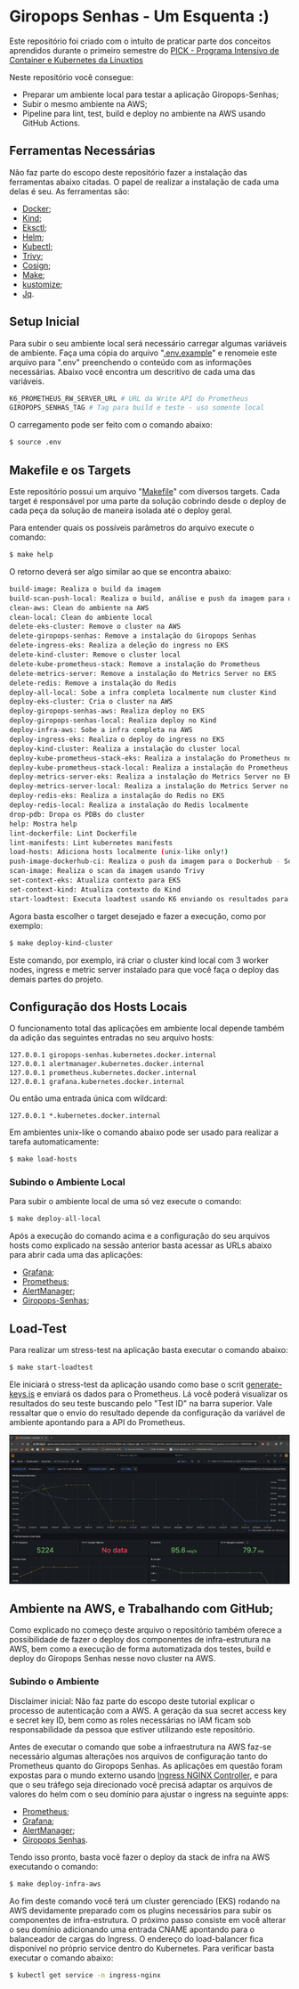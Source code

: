 # Giropops Senhas - Um Esquenta :) 

Este repositório foi criado com o intuíto de praticar parte dos conceitos aprendidos durante o primeiro semestre do [PICK - Programa Intensivo de Container e Kubernetes da Linuxtips](https://www.linuxtips.io/escolher-plano)

Neste repositório você consegue:
- Preparar um ambiente local para testar a aplicação Giropops-Senhas;
- Subir o mesmo ambiente na AWS;
- Pipeline para lint, test, build e deploy no ambiente na AWS usando GitHub Actions.

## Ferramentas Necessárias

Não faz parte do escopo deste repositório fazer a instalação das ferramentas abaixo citadas. O papel de realizar a instalação de cada uma delas é seu. As ferramentas são:

- [Docker](https://www.docker.com/);
- [Kind](https://kind.sigs.k8s.io/);
- [Eksctl](https://eksctl.io/);
- [Helm](https://helm.sh/);
- [Kubectl](https://kubernetes.io/docs/reference/kubectl/);
- [Trivy](https://github.com/aquasecurity/trivy);
- [Cosign](https://github.com/sigstore/cosign);
- [Make](https://www.gnu.org/software/make/);
- [kustomize](https://kustomize.io/);
- [Jq](https://jqlang.github.io/jq/).

## Setup Inicial

Para subir o seu ambiente local será necessário carregar algumas variáveis de ambiente. Faça uma cópia do arquivo "[.env.example](./.env.example)" e renomeie este arquivo para ".env" preenchendo o conteúdo com as informações necessárias. Abaixo você encontra um descritívo de cada uma das variáveis.

```bash
K6_PROMETHEUS_RW_SERVER_URL # URL da Write API do Prometheus
GIROPOPS_SENHAS_TAG # Tag para build e teste - uso somente local
```

O carregamento pode ser feito com o comando abaixo:

```bash
$ source .env
```

## Makefile e os Targets

Este repositório possui um arquivo "[Makefile](./Makefile)" com diversos targets. Cada target é responsável por uma parte da solução cobrindo desde o deploy de cada peça da solução de maneira isolada até o deploy geral. 

Para entender quais os possíveis parâmetros do arquivo execute o comando:

```bash
$ make help
```

O retorno deverá ser algo similar ao que se encontra abaixo:

```bash
build-image: Realiza o build da imagem
build-scan-push-local: Realiza o build, análise e push da imagem para o cluster local para fim de testes
clean-aws: Clean do ambiente na AWS
clean-local: Clean do ambiente local
delete-eks-cluster: Remove o cluster na AWS
delete-giropops-senhas: Remove a instalação do Giropops Senhas
delete-ingress-eks: Realiza a deleção do ingress no EKS
delete-kind-cluster: Remove o cluster local
delete-kube-prometheus-stack: Remove a instalação do Prometheus
delete-metrics-server: Remove a instalação do Metrics Server no EKS
delete-redis: Remove a instalação do Redis
deploy-all-local: Sobe a infra completa localmente num cluster Kind
deploy-eks-cluster: Cria o cluster na AWS
deploy-giropops-senhas-aws: Realiza deploy no EKS
deploy-giropops-senhas-local: Realiza deploy no Kind
deploy-infra-aws: Sobe a infra completa na AWS
deploy-ingress-eks: Realiza o deploy do ingress no EKS
deploy-kind-cluster: Realiza a instalação do cluster local
deploy-kube-prometheus-stack-eks: Realiza a instalação do Prometheus no EKS
deploy-kube-prometheus-stack-local: Realiza a instalação do Prometheus localmente
deploy-metrics-server-eks: Realiza a instalação do Metrics Server no EKS
deploy-metrics-server-local: Realiza a instalação do Metrics Server no Kind
deploy-redis-eks: Realiza a instalação do Redis no EKS
deploy-redis-local: Realiza a instalação do Redis localmente
drop-pdb: Dropa os PDBs do cluster
help: Mostra help
lint-dockerfile: Lint Dockerfile
lint-manifests: Lint kubernetes manifests
load-hosts: Adiciona hosts localmente (unix-like only!)
push-image-dockerhub-ci: Realiza o push da imagem para o Dockerhub - Somente CI
scan-image: Realiza o scan da imagem usando Trivy
set-context-eks: Atualiza contexto para EKS
set-context-kind: Atualiza contexto do Kind
start-loadtest: Executa loadtest usando K6 enviando os resultados para o Prometheus
```

Agora basta escolher o target desejado e fazer a execução, como por exemplo:

```bash
$ make deploy-kind-cluster
```

Este comando, por exemplo, irá criar o cluster kind local com 3 worker nodes, ingress e metric server instalado para que você faça o deploy das demais partes do projeto.

## Configuração dos Hosts Locais

O funcionamento total das aplicações em ambiente local depende também da adição das seguintes entradas no seu arquivo hosts:

```
127.0.0.1 giropops-senhas.kubernetes.docker.internal
127.0.0.1 alertmanager.kubernetes.docker.internal
127.0.0.1 prometheus.kubernetes.docker.internal
127.0.0.1 grafana.kubernetes.docker.internal
```

Ou então uma entrada única com wildcard:

```
127.0.0.1 *.kubernetes.docker.internal
```

Em ambientes unix-like o comando abaixo pode ser usado para realizar a tarefa automaticamente:

```bash
$ make load-hosts
```

### Subindo o Ambiente Local

Para subir o ambiente local de uma só vez execute o comando:

```bash
$ make deploy-all-local
```

Após a execução do comando acima e a configuração do seu arquivos hosts como explicado na sessão anterior basta acessar as URLs abaixo para abrir cada uma das aplicações:

- [Grafana](http://grafana.kubernetes.docker.internal);
- [Prometheus](http://prometheus.kubernetes.docker.internal);
- [AlertManager](http://alertmanager.kubernetes.docker.internal);
- [Giropops-Senhas](http://giropops-senhas.kubernetes.docker.internal);

## Load-Test

Para realizar um stress-test na aplicação basta executar o comando abaixo:

```bash
$ make start-loadtest
```

Ele iniciará o stress-test da aplicação usando como base o scrit [generate-keys.js](./loadtest/generate-keys.js) e enviará os dados para o Prometheus. Lá você poderá visualizar os resultados do seu teste buscando pelo "Test ID" na barra superior. Vale ressaltar que o envio do resultado depende da configuração da variável de ambiente apontando para a API do Prometheus.

![Load test](./static/stress.png)

## Ambiente na AWS, e Trabalhando com GitHub;

Como explicado no começo deste arquivo o repositório também oferece a possibilidade de fazer o deploy dos componentes de infra-estrutura na AWS, bem como a execução de forma automatizada dos testes, build e deploy do Giropops Senhas nesse novo cluster na AWS.

### Subindo o Ambiente

Disclaimer inicial: Não faz parte do escopo deste tutorial explicar o processo de autenticação com a AWS. A geração da sua secret access key e secret key ID, bem como as roles necessárias no IAM ficam sob responsabilidade da pessoa que estiver utilizando este repositório.

Antes de executar o comando que sobe a infraestrutura na AWS faz-se necessário algumas alterações nos arquivos de configuração tanto do Prometheus quanto do Giropops Senhas. As aplicações em questão foram expostas para o mundo externo usando [Ingress NGINX Controller](https://docs.nginx.com/nginx-ingress-controller/), e para que o seu tráfego seja direcionado você precisá adaptar os arquivos de valores do helm com o seu domínio para ajustar o ingress na seguinte apps:

- [Prometheus](./configs/helm/kube-prometheus-stack/values-eks.yml#L30);
- [Grafana](./configs/helm/kube-prometheus-stack/values-eks.yml#L18);
- [AlertManager](./configs/helm/kube-prometheus-stack/values-eks.yml#L9);
- [Giropops Senhas](./giropops-senhas/manifests/overlays/eks/ingress.yml#L8).

Tendo isso pronto, basta você fazer o deploy da stack de infra na AWS executando o comando:

```bash
$ make deploy-infra-aws
```

Ao fim deste comando você terá um cluster gerenciado (EKS) rodando na AWS devidamente preparado com os plugins necessários para subir os componentes de infra-estrutura. O próximo passo consiste em você alterar o seu domínio adicionando uma entrada CNAME apontando para o balanceador de cargas do Ingress. O endereço do load-balancer fica disponível no próprio service dentro do Kubernetes. Para verificar basta executar o comando abaixo:

```bash
$ kubectl get service -n ingress-nginx
```